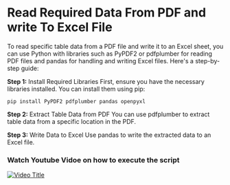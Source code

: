 # Read Required Data From PDF and write To Excel File


To read specific table data from a PDF file and write it to an Excel sheet, you can use Python with libraries such as PyPDF2 or pdfplumber for reading PDF files and pandas for handling and writing Excel files. Here's a step-by-step guide:

**Step 1:** Install Required Libraries
First, ensure you have the necessary libraries installed. You can install them using pip:

```
pip install PyPDF2 pdfplumber pandas openpyxl
````

**Step 2:** Extract Table Data from PDF
You can use pdfplumber to extract table data from a specific location in the PDF.


__Step 3:__ Write Data to Excel
Use pandas to write the extracted data to an Excel file.

### Watch Youtube Vidoe on how to execute the script 

[![Video Title](https://img.youtube.com/vi/49VptbtCtBc/0.jpg)](https://www.youtube.com/watch?v=49VptbtCtBc)
